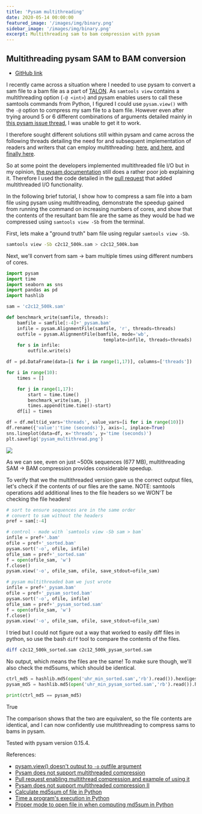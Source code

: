 ```yaml
---
title: 'Pysam multithreading'
date: 2020-05-14 00:00:00
featured_image: '/images/img/binary.png'
sidebar_image: '/images/img/binary.png'
excerpt: Multithreading sam to bam compression with pysam
---
```


## Multithreading pysam SAM to BAM conversion

* [GitHub link](https://github.com/fairliereese/blog/tree/main/210514_pysam_multithread)

I recently came across a situation where I needed to use pysam to convert a sam file to a bam file as a part of [TALON](https://github.com/mortazavilab/TALON). As `samtools view` contains a multithreading option (`-@ <int>`) and pysam enables users to call these samtools commands from Python, I figured I could use `pysam.view()` with the `-@` option to compress my sam file to a bam file. However even after trying around 5 or 6 different combinations of arguments detailed mainly in [this pysam issue thread](https://github.com/pysam-developers/pysam/issues/677), I was unable to get it to work.

I therefore sought different solutions still within pysam and came across the following threads detailing the need for and subsequent implementation of readers and writers that can employ multithreading: [here](https://github.com/pysam-developers/pysam/issues/524), [and here](https://github.com/pysam-developers/pysam/issues/579), [and finally here](https://github.com/pysam-developers/pysam/pull/638).

So at some point the developers implemented multithreaded file I/O but in my opinion, [the pysam documentation](https://pysam.readthedocs.io/en/latest/api.html#pysam.AlignmentFile) still does a rather poor job explaining it. Therefore I used the code detailed in the [pull request](https://github.com/pysam-developers/pysam/pull/638) that added multithreaded I/O functionality.

In the following brief tutorial, I show how to compress a sam file into a bam file using pysam using multithreading, demonstrate the speedup gained from running the command on increasing numbers of cores, and show that the contents of the resultant bam file are the same as they would be had we compressed using `samtools view -Sb` from the terminal.

First, lets make a "ground truth" bam file using regular `samtools view -Sb`.

```bash
samtools view -Sb c2c12_500k.sam > c2c12_500k.bam
```

Next, we'll convert from sam -> bam multiple times using different numbers of cores.


```python
import pysam
import time
import seaborn as sns
import pandas as pd
import hashlib
```

```python
sam = 'c2c12_500k.sam'
```


```python
def benchmark_write(samfile, threads):
    bamfile = samfile[:-4]+'_pysam.bam'
    infile = pysam.AlignmentFile(samfile, 'r', threads=threads)
    outfile = pysam.AlignmentFile(bamfile, mode='wb',
                                    template=infile, threads=threads)
    for s in infile:
        outfile.write(s)
```


```python
df = pd.DataFrame(data=[i for i in range(1,17)], columns=['threads'])
```


```python
for i in range(10):
    times = []

    for j in range(1,17):
        start = time.time()
        benchmark_write(sam, j)
        times.append(time.time()-start)
    df[i] = times
```


```python
df = df.melt(id_vars='threads', value_vars=[i for i in range(10)])
df.rename({'value':'time (seconds)'}, axis=1, inplace=True)
sns.lineplot(data=df, x='threads', y='time (seconds)')
plt.savefig('pysam_multithread.png')
```

![](img/pysam_multithread.png)


As we can see, even on just ~500k sequences (677 MB), multithreading SAM -> BAM compression provides considerable speedup.



To verify that we the multithreaded version gave us the correct output files, let's check if the contents of our files are the same. NOTE: samtools operations add additional lines to the file headers so we WON'T be checking the file headers!


```python
# sort to ensure sequences are in the same order
# convert to sam without the headers
pref = sam[:-4]

# control - made with `samtools view -Sb sam > bam`
infile = pref+'.bam'
ofile = pref+'_sorted.bam'
pysam.sort('-o', ofile, infile)
ofile_sam = pref+'_sorted.sam'
f = open(ofile_sam, 'w')
f.close()
pysam.view('-o', ofile_sam, ofile, save_stdout=ofile_sam)

# pysam multithreaded bam we just wrote
infile = pref+'_pysam.bam'
ofile = pref+'_pysam_sorted.bam'
pysam.sort('-o', ofile, infile)
ofile_sam = pref+'_pysam_sorted.sam'
f = open(ofile_sam, 'w')
f.close()
pysam.view('-o', ofile_sam, ofile, save_stdout=ofile_sam)
```

I tried but I could not figure out a way that worked to easily diff files in python, so use the bash `diff` tool to compare the contents of the files.

```bash
diff c2c12_500k_sorted.sam c2c12_500k_pysam_sorted.sam
```

No output, which means the files are the same! To make sure though, we'll also check the md5sums, which should be identical.


```python
ctrl_md5 = hashlib.md5(open('uhr_min_sorted.sam','rb').read()).hexdigest()
pysam_md5 = hashlib.md5(open('uhr_min_pysam_sorted.sam','rb').read()).hexdigest()

print(ctrl_md5 == pysam_md5)
```
True


The comparison shows that the two are equivalent, so the file contents are identical, and I can now confidently use multithreading to compress sams to bams in pysam.

Tested with pysam version 0.15.4.

References:
* [pysam.view() doesn't output to `-o` outfile argument](https://github.com/pysam-developers/pysam/issues/677)
* [Pysam does not support multithreaded compression](https://github.com/pysam-developers/pysam/issues/524)
* [Pull request enabling multithread compression and example of using it](https://github.com/pysam-developers/pysam/pull/638)
* [Pysam does not support multithreaded compression II](https://github.com/pysam-developers/pysam/issues/579)
* [Calculate md5sum of file in Python](https://stackoverflow.com/questions/16874598/how-do-i-calculate-the-md5-checksum-of-a-file-in-python)
* [Time a program's execution in Python](https://stackoverflow.com/questions/1557571/how-do-i-get-time-of-a-python-programs-execution)
* [Proper mode to open file in when computing md5sum in Python](https://stackoverflow.com/questions/7585307/how-to-correct-typeerror-unicode-objects-must-be-encoded-before-hashing)
